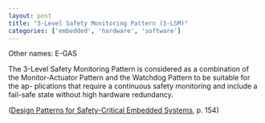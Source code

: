 ```yaml
---
layout: post
title: "3-Level Safety Monitoring Pattern (3-LSM)"
categories: ['embedded', 'hardware', 'software']
---
```


Other names: E-GAS

The 3-Level Safety Monitoring Pattern is considered as a combination of the
Monitor-Actuator Pattern and the Watchdog Pattern to be suitable for the ap-
plications that require a continuous safety monitoring and include a fail-safe
state without high hardware redundancy. 

([Design Patterns for Safety-Critical Embedded Systems](http://sunsite.informatik.rwth-aachen.de/Publications/AIB/2010/2010-13.pdf), p. 154)